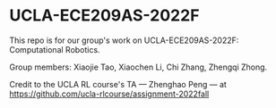# UCLA-ECE209AS-2022F
This repo is for our group's work on UCLA-ECE209AS-2022F: Computational Robotics.

Group members: Xiaojie Tao, Xiaochen Li, Chi Zhang, Zhengqi Zhong.

Credit to the UCLA RL course's TA — Zhenghao Peng — at https://github.com/ucla-rlcourse/assignment-2022fall
